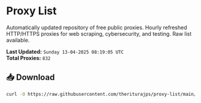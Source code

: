 # Proxy List

Automatically updated repository of free public proxies. Hourly refreshed HTTP/HTTPS proxies for web scraping, cybersecurity, and testing. Raw list available.

**Last Updated:** `Sunday 13-04-2025 08:19:05 UTC`  
**Total Proxies:** `832`

## 📥 Download
```bash
curl -O https://raw.githubusercontent.com/theriturajps/proxy-list/main/proxies.txt
